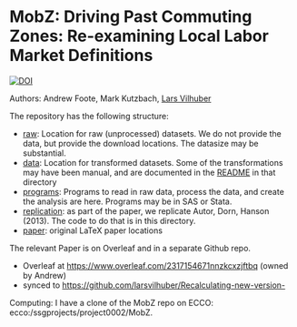 # MobZ: Driving Past Commuting Zones: Re-examining Local Labor Market Definitions



[![DOI](https://zenodo.org/badge/72544899.svg)](https://zenodo.org/badge/latestdoi/72544899)



Authors: Andrew Foote, Mark Kutzbach, [Lars Vilhuber](https://github.com/larsvilhuber)

The repository has the following structure:

- [raw](raw/): Location for raw (unprocessed) datasets. We do not provide the data, but provide the download locations. The datasize may be substantial.
- [data](data/): Location for transformed datasets. Some of the transformations may have been manual, and are documented in the [README](data/README.md) in that directory
- [programs](programs/): Programs to read in raw data, process the data, and create the analysis are here. Programs may be in SAS or Stata.
- [replication](replication/): as part of the paper, we replicate Autor, Dorn, Hanson (2013). The code to do that is in this directory.
- [paper](paper/): original LaTeX paper locations

The relevant Paper is on Overleaf and in a separate Github repo.
 - Overleaf at https://www.overleaf.com/2317154671nnzkcxzjftbq (owned by Andrew)
 - synced to https://github.com/larsvilhuber/Recalculating-new-version-

Computing: I have a clone of the MobZ repo on ECCO: ecco:/ssgprojects/project0002/MobZ. 